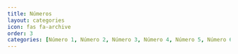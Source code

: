 ```yaml
---
title: Números
layout: categories
icon: fas fa-archive
order: 3
categories: [Número 1, Número 2, Número 3, Número 4, Número 5, Número 6, Número 7, Número 8, Número 9, Número 10, Número 11, Número 12, Número 13, Número 14, Número 15, Número 16, Número 17, Número 18, Número 19, Número 20, Número 21, Número 22, Número 23, Número 24, Número 25, Número 26, Número 27, Número 28, Número 29, Número 30, Número 31, Número 32, Número 33, Número 34, Número 35, Número 36, Número 37, Número 38, Número 39, Número 40, Número 41, Número 42, , Número 43, Número 44, Número 45, Número 46, Número 47]
---
```

